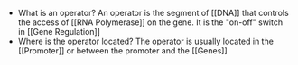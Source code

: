 - What is an operator?
	An operator is the segment of [[DNA]] that controls the access of [[RNA Polymerase]] on the gene. It is the "on-off" switch in [[Gene Regulation]]
- Where is the operator located?
	The operator is usually located in the [[Promoter]] or between the promoter and the [[Genes]]
